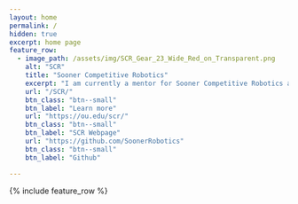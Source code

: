 ```yaml
---
layout: home
permalink: /
hidden: true
excerpt: home page
feature_row:
  - image_path: /assets/img/SCR_Gear_23_Wide_Red_on_Transparent.png
    alt: "SCR"
    title: "Sooner Competitive Robotics"
    excerpt: "I am currently a mentor for Sooner Competitive Robotics at the University of Oklahoma."
    url: "/SCR/"
    btn_class: "btn--small"
    btn_label: "Learn more"  
    url: "https://ou.edu/scr/"
    btn_class: "btn--small"
    btn_label: "SCR Webpage"
    url: "https://github.com/SoonerRobotics"
    btn_class: "btn--small"
    btn_label: "Github"  

---
```


{% include feature_row %}